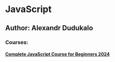 ﻿# JavaScript

## Author: Alexandr Dudukalo

### Courses:

#### [Complete JavaScript Course for Beginners 2024](https://github.com/AndriiKot/JS__Courses__/tree/main/Alexandr_Dudukalo/2024__VanillaJS-Advanced)

